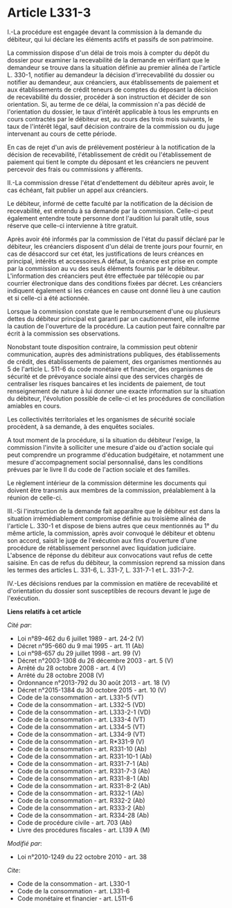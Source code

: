 # Article L331-3

I.-La procédure est engagée devant la commission à la demande du débiteur, qui lui déclare les éléments actifs et passifs de
son patrimoine. 

La commission dispose d'un délai de trois mois à compter du dépôt du dossier pour examiner la recevabilité de la demande en
vérifiant que le demandeur se trouve dans la situation définie au premier alinéa de l'article L. 330-1, notifier au demandeur
la décision d'irrecevabilité du dossier ou notifier au demandeur, aux créanciers, aux établissements de paiement et aux
établissements de crédit teneurs de comptes du déposant la décision de recevabilité du dossier, procéder à son instruction et
décider de son orientation. Si, au terme de ce délai, la commission n'a pas décidé de l'orientation du dossier, le taux
d'intérêt applicable à tous les emprunts en cours contractés par le débiteur est, au cours des trois mois suivants, le taux
de l'intérêt légal, sauf décision contraire de la commission ou du juge intervenant au cours de cette période. 

En cas de rejet d'un avis de prélèvement postérieur à la notification de la décision de recevabilité, l'établissement de
crédit ou l'établissement de paiement qui tient le compte du déposant et les créanciers ne peuvent percevoir des frais ou
commissions y afférents. 

II.-La commission dresse l'état d'endettement du débiteur après avoir, le cas échéant, fait publier un appel aux créanciers. 

Le débiteur, informé de cette faculté par la notification de la décision de recevabilité, est entendu à sa demande par la
commission. Celle-ci peut également entendre toute personne dont l'audition lui paraît utile, sous réserve que celle-ci
intervienne à titre gratuit. 

Après avoir été informés par la commission de l'état du passif déclaré par le débiteur, les créanciers disposent d'un délai
de trente jours pour fournir, en cas de désaccord sur cet état, les justifications de leurs créances en principal, intérêts
et accessoires.A défaut, la créance est prise en compte par la commission au vu des seuls éléments fournis par le débiteur.
L'information des créanciers peut être effectuée par télécopie ou par courrier électronique dans des conditions fixées par
décret. Les créanciers indiquent également si les créances en cause ont donné lieu à une caution et si celle-ci a été
actionnée. 

Lorsque la commission constate que le remboursement d'une ou plusieurs dettes du débiteur principal est garanti par un
cautionnement, elle informe la caution de l'ouverture de la procédure. La caution peut faire connaître par écrit à la
commission ses observations. 

Nonobstant toute disposition contraire, la commission peut obtenir communication, auprès des administrations publiques, des
établissements de crédit, des établissements de paiement, des organismes mentionnés au 5 de l'article L. 511-6 du code
monétaire et financier, des organismes de sécurité et de prévoyance sociale ainsi que des services chargés de centraliser les
risques bancaires et les incidents de paiement, de tout renseignement de nature à lui donner une exacte information sur la
situation du débiteur, l'évolution possible de celle-ci et les procédures de conciliation amiables en cours. 

Les collectivités territoriales et les organismes de sécurité sociale procèdent, à sa demande, à des enquêtes sociales.

A tout moment de la procédure, si la situation du débiteur l'exige, la commission l'invite à solliciter une mesure d'aide ou
d'action sociale qui peut comprendre un programme d'éducation budgétaire, et notamment une mesure d'accompagnement social
personnalisé, dans les conditions prévues par le livre II du code de l'action sociale et des familles. 

Le règlement intérieur de la commission détermine les documents qui doivent être transmis aux membres de la commission,
préalablement à la réunion de celle-ci. 

III.-Si l'instruction de la demande fait apparaître que le débiteur est dans la situation irrémédiablement compromise définie
au troisième alinéa de l'article L. 330-1 et dispose de biens autres que ceux mentionnés au 1° du même article, la
commission, après avoir convoqué le débiteur et obtenu son accord, saisit le juge de l'exécution aux fins d'ouverture d'une
procédure de rétablissement personnel avec liquidation judiciaire. L'absence de réponse du débiteur aux convocations vaut
refus de cette saisine. En cas de refus du débiteur, la commission reprend sa mission dans les termes des articles L. 331-6,
L. 331-7, L. 331-7-1 et L. 331-7-2. 

IV.-Les décisions rendues par la commission en matière de recevabilité et d'orientation du dossier sont susceptibles de
recours devant le juge de l'exécution.

**Liens relatifs à cet article**

_Cité par_:

  - Loi n°89-462 du 6 juillet 1989 - art. 24-2 (V)
  - Décret n°95-660 du 9 mai 1995 - art. 11 (Ab)
  - Loi n°98-657 du 29 juillet 1998 - art. 99 (V)
  - Décret n°2003-1308 du 26 décembre 2003 - art. 5 (V)
  - Arrêté du 28 octobre 2008 - art. 4 (V)
  - Arrêté du 28 octobre 2008 (V)
  - Ordonnance n°2013-792 du 30 août 2013 - art. 18 (V)
  - Décret n°2015-1384 du 30 octobre 2015 - art. 10 (V)
  - Code de la consommation - art. L331-5 (VT)
  - Code de la consommation - art. L332-5 (VD)
  - Code de la consommation - art. L333-2-1 (VD)
  - Code de la consommation - art. L333-4 (VT)
  - Code de la consommation - art. L334-5 (VT)
  - Code de la consommation - art. L334-9 (VT)
  - Code de la consommation - art. R*331-9 (V)
  - Code de la consommation - art. R331-10 (Ab)
  - Code de la consommation - art. R331-10-1 (Ab)
  - Code de la consommation - art. R331-7-1 (Ab)
  - Code de la consommation - art. R331-7-3 (Ab)
  - Code de la consommation - art. R331-8-1 (Ab)
  - Code de la consommation - art. R331-8-2 (Ab)
  - Code de la consommation - art. R332-1 (Ab)
  - Code de la consommation - art. R332-2 (Ab)
  - Code de la consommation - art. R333-2 (Ab)
  - Code de la consommation - art. R334-28 (Ab)
  - Code de procédure civile - art. 703 (Ab)
  - Livre des procédures fiscales - art. L139 A (M)

_Modifié par_:

  - Loi n°2010-1249 du 22 octobre 2010 - art. 38

_Cite_:

  - Code de la consommation - art. L330-1
  - Code de la consommation - art. L331-6
  - Code monétaire et financier - art. L511-6
